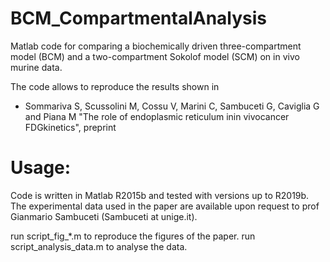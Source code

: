 # BCM_CompartmentalAnalysis

Matlab code for comparing a biochemically driven three-compartment model (BCM) and a two-compartment Sokolof model (SCM) on in vivo murine data. 

The code allows to reproduce the results shown in 

* Sommariva S, Scussolini M, Cossu V, Marini C, Sambuceti G, Caviglia G and Piana M "The role of endoplasmic reticulum inin vivocancer FDGkinetics", preprint 

# Usage:

Code is written in Matlab R2015b and tested with versions up to R2019b.
The experimental data used in the paper are available upon request to prof Gianmario Sambuceti (Sambuceti at unige.it).

run script_fig_\*.m to reproduce the figures of the paper. run script_analysis_data.m to analyse the data. 
